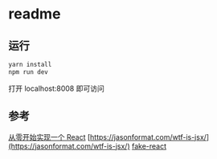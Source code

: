 # readme

## 运行

```js
yarn install
npm run dev
```

打开 localhost:8008 即可访问

## 参考

[从零开始实现一个 React](https://github.com/hujiulong/blog/issues/6)
[https://jasonformat.com/wtf-is-jsx/](https://jasonformat.com/wtf-is-jsx/)
[fake-react](https://github.com/LuSuguru/fake-react)
